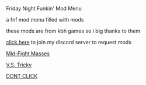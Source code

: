 Friday Night Funkin' Mod Menu

a fnf mod menu filled with mods

these mods are from kbh games so i big thanks to them 

[click here](https://discord.gg/hxVMcsXn) to join my discord server to request mods

[Mid-Fight Masses](https://kbhgames.com/game/friday-night-funkin-sarventes-mid-fight-masses)

[V.S. Tricky](https://kbhgames.com/game/friday-night-funkin-the-tricky-mod)

[DONT CLICK](https://xentidoe.github.io/FnfModAttempt/miku)
